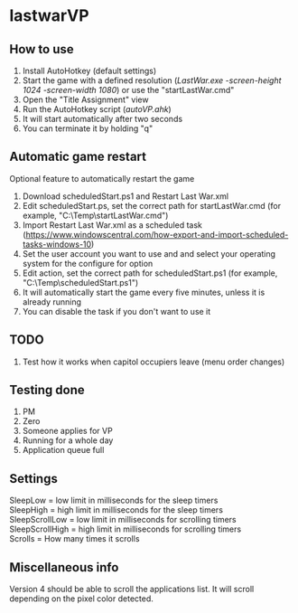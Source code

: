 # lastwarVP

## How to use
1) Install AutoHotkey (default settings)
2) Start the game with a defined resolution (_LastWar.exe -screen-height 1024 -screen-width 1080_) or use the "startLastWar.cmd"
3) Open the "Title Assignment" view
4) Run the AutoHotkey script (_autoVP.ahk_)
6) It will start automatically after two seconds
7) You can terminate it by holding "q"

## Automatic game restart

Optional feature to automatically restart the game

1) Download scheduledStart.ps1 and Restart Last War.xml
2) Edit scheduledStart.ps, set the correct path for startLastWar.cmd (for example, "C:\Temp\startLastWar.cmd")
3) Import Restart Last War.xml as a scheduled task (https://www.windowscentral.com/how-export-and-import-scheduled-tasks-windows-10)
4) Set the user account you want to use and and select your operating system for the configure for option
5) Edit action, set the correct path for scheduledStart.ps1 (for example, "C:\Temp\scheduledStart.ps1")
6) It will automatically start the game every five minutes, unless it is already running
7) You can disable the task if you don't want to use it

## TODO

1) Test how it works when capitol occupiers leave (menu order changes)

## Testing done

1) PM
2) Zero
3) Someone applies for VP
4) Running for a whole day
5) Application queue full

## Settings

SleepLow = low limit in milliseconds for the sleep timers\
SleepHigh = high limit in milliseconds for the sleep timers\
SleepScrollLow = low limit in milliseconds for scrolling timers\
SleepScrollHigh = high limit in milliseconds for scrolling timers\
Scrolls = How many times it scrolls

## Miscellaneous info

Version 4 should be able to scroll the applications list. It will scroll depending on the pixel color detected.
